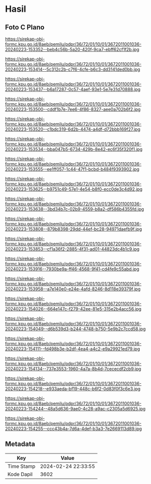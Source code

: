 # Hasil

## Foto C Plano

https://sirekap-obj-formc.kpu.go.id/8aeb/pemilu/pdpr/36/72/01/10/01/3672011001036-20240223-153352--beb4c56b-5a20-420f-9ca7-ebff62cf1f2b.jpg

https://sirekap-obj-formc.kpu.go.id/8aeb/pemilu/pdpr/36/72/01/10/01/3672011001036-20240223-153414--5c312c2b-c7f6-4cfe-b6c3-dd3141ded0bb.jpg

https://sirekap-obj-formc.kpu.go.id/8aeb/pemilu/pdpr/36/72/01/10/01/3672011001036-20240223-153437--b6a17287-0c57-4aef-93e1-5e7e31d70888.jpg

https://sirekap-obj-formc.kpu.go.id/8aeb/pemilu/pdpr/36/72/01/10/01/3672011001036-20240223-153500--cddf1b7e-7ee6-4f86-8327-aee0a702b6f2.jpg

https://sirekap-obj-formc.kpu.go.id/8aeb/pemilu/pdpr/36/72/01/10/01/3672011001036-20240223-153520--c1bdc319-6d2b-4474-a4df-d72bbb169f27.jpg

https://sirekap-obj-formc.kpu.go.id/8aeb/pemilu/pdpr/36/72/01/10/01/3672011001036-20240223-153534--bba047b5-6734-429b-8e42-ec6f35f320f1.jpg

https://sirekap-obj-formc.kpu.go.id/8aeb/pemilu/pdpr/36/72/01/10/01/3672011001036-20240223-153555--ee1ff057-1c44-47f1-bcbd-b484f9393902.jpg

https://sirekap-obj-formc.kpu.go.id/8aeb/pemilu/pdpr/36/72/01/10/01/3672011001036-20240223-153625--b9751c49-57e1-4e54-b8f0-ecc0de3c4d92.jpg

https://sirekap-obj-formc.kpu.go.id/8aeb/pemilu/pdpr/36/72/01/10/01/3672011001036-20240223-153638--3bd34b7c-02b9-4559-b8a2-df586b4355fd.jpg

https://sirekap-obj-formc.kpu.go.id/8aeb/pemilu/pdpr/36/72/01/10/01/3672011001036-20240223-153808--879b8398-29dd-44ef-bc28-94971daefb9f.jpg

https://sirekap-obj-formc.kpu.go.id/8aeb/pemilu/pdpr/36/72/01/10/01/3672011001036-20240223-153853--cf1a36f2-2885-4f31-ad01-44823dc4b1c9.jpg

https://sirekap-obj-formc.kpu.go.id/8aeb/pemilu/pdpr/36/72/01/10/01/3672011001036-20240223-153916--7930be9a-ff46-4568-9f41-cd4fe9c55abd.jpg

https://sirekap-obj-formc.kpu.go.id/8aeb/pemilu/pdpr/36/72/01/10/01/3672011001036-20240223-153958--a7e140e0-e24e-4afd-8246-8d118e39379f.jpg

https://sirekap-obj-formc.kpu.go.id/8aeb/pemilu/pdpr/36/72/01/10/01/3672011001036-20240223-154026--664e147c-f279-42ee-81e5-315e2b4acc56.jpg

https://sirekap-obj-formc.kpu.go.id/8aeb/pemilu/pdpr/36/72/01/10/01/3672011001036-20240223-154049--d6b539d3-b244-4748-b750-5e9b2c7ccd58.jpg

https://sirekap-obj-formc.kpu.go.id/8aeb/pemilu/pdpr/36/72/01/10/01/3672011001036-20240223-154111--fd498b3e-b2df-4ea4-a4c2-e9a29921ed79.jpg

https://sirekap-obj-formc.kpu.go.id/8aeb/pemilu/pdpr/36/72/01/10/01/3672011001036-20240223-154134--737e3553-1960-4a7a-8b4d-7cececdf2cb9.jpg

https://sirekap-obj-formc.kpu.go.id/8aeb/pemilu/pdpr/36/72/01/10/01/3672011001036-20240223-154218--e933aeda-bf19-448c-b6f2-0d83f0f3c6e3.jpg

https://sirekap-obj-formc.kpu.go.id/8aeb/pemilu/pdpr/36/72/01/10/01/3672011001036-20240223-154244--48a5d636-9ae0-4c28-a9ac-c2305a5d6925.jpg

https://sirekap-obj-formc.kpu.go.id/8aeb/pemilu/pdpr/36/72/01/10/01/3672011001036-20240223-154255--ccc43b4a-7d6a-4def-b3a3-7e2669113d89.jpg


## Metadata

| Key        | Value               |
| ---------- | ------------------- |
| Time Stamp | 2024-02-24 22:33:55 |
| Kode Dapil | 3602                |



